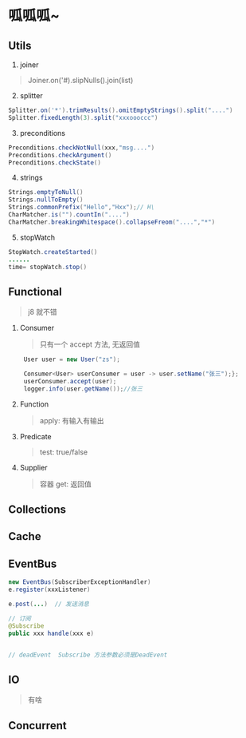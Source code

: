 # 呱呱呱~

## Utils

1. joiner

> Joiner.on('#).slipNulls().join(list)

2. splitter

```java
Splitter.on('*').trimResults().omitEmptyStrings().split("....")
Splitter.fixedLength(3).split("xxxoooccc")
```

3.  preconditions

```java
Preconditions.checkNotNull(xxx,"msg....")
Preconditions.checkArgument()
Preconditions.checkState()
```

4. strings

```java
Strings.emptyToNull()
Strings.nullToEmpty()
Strings.commonPrefix("Hello","Hxx");// H\
CharMatcher.is("").countIn("....")
CharMatcher.breakingWhitespace().collapseFreom("....","*")
```

5. stopWatch

```java
StopWatch.createStarted()
......
time= stopWatch.stop()
```

## Functional

> j8 就不错

1. Consumer

   > 只有一个 accept 方法, 无返回值

   ```java
    User user = new User("zs");

    Consumer<User> userConsumer = user -> user.setName("张三");};
    userConsumer.accept(user);
    logger.info(user.getName());//张三
   ```

2. Function

   > apply: 有输入有输出

3. Predicate

   > test: true/false

4. Supplier

   > 容器 get: 返回值

## Collections

## Cache

## EventBus

```java
new EventBus(SubscriberExceptionHandler)
e.register(xxxListener)

e.post(...)  // 发送消息

// 订阅
@Subscribe
public xxx handle(xxx e)


// deadEvent  Subscribe 方法参数必须是DeadEvent
```

## IO

> 有啥

## Concurrent
